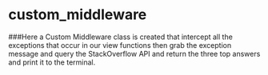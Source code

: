 # custom_middleware

###Here a Custom Middleware class is created that intercept all the exceptions that occur in our view functions then grab the exception message and query the StackOverflow API and return the three top answers and print it to the terminal.
